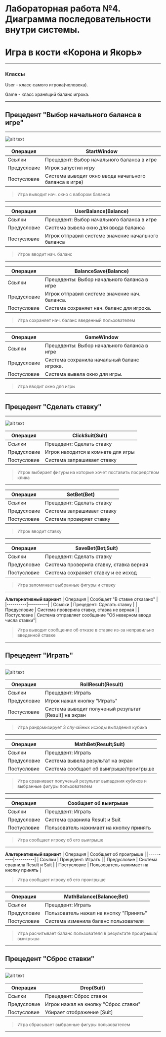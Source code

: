 # Лабораторная работа №4. Диаграмма последовательности внутри системы.
# Игра в кости «Корона и Якорь»
***
### Классы
User - класс самого игрока(человека).

Game - класс хранящий баланс игрока.

---
## Прецедент "Выбор начального баланса в игре"
---
![alt text](<./4img/4.one.png>)

| Операция | StartWindow |
|----------|----------|
| Ссылки    | Прецедент: Выбор начального баланса в игре   |
| Предусловие    | Игрок запустил игру  |
| Постусловие    | Система выводит окно ввода начального баланса в игре)   |
> Игрa выводит нач. окно с вабором баланса
---
| Операция | UserBalance(Balance) |
|----------|----------|
| Ссылки    | Прецедент: Выбор начального баланса в игре   |
| Предусловие    | Система вывела окно для ввода баланса  |
| Постусловие    | Игрок отправил системе значение начального баланса|
> Игрок вводит нач. баланс
---
| Операция | BalanceSave(Balance) |
|---|---|
| Ссылки | Прецеденты: Выбор начального баланса в игре |
| Предусловие | Игрок отправил системе значение нач. баланса. |
| Постусловие | Система сохраняет нач. баланс для игрока. |
> Игра сохраняет нач. баланс введенный пользователем
---
| Операция | GameWindow |
|---|---|
| Ссылки | Прецеденты: Выбор начального баланса в игре |
| Предусловие | Система сохранила начальный баланс игрока. |
| Постусловие | Система вывела окно для игры. |
> Игра вводит окно для игры
---
## Прецедент "Сделать ставку"
---
![alt text](<./4img/4.2.png>)

| Операция | ClickSuit(Suit)|
|----------|----------|
| Ссылки    | Прецедент: Сделать ставку   |
| Предусловие    | Игрок находится в комнате для игры |
| Постусловие    | Система запрашивает ставку |
> Игрок выбирает фигуры на которые хочет поставить посредством клика
---

| Операция | SetBet(Bet) |
|----------|----------|
| Ссылки    | Прецедент: Сделать ставку   |
| Предусловие    | Система запрашивает ставку |
| Постусловие    | Система проверяет ставку |
> Игрок вводит ставку
---
| Операция | SaveBet(Bet;Suit) |
|----------|----------|
| Ссылки    | Прецедент: Сделать ставку   |
| Предусловие    | Система проверила ставку, ставка верная |
| Постусловие    | Система сохраняет ставку и ее исход |
> Игра запоминает выбранные фигуры и ставку
---

**Альтернативный вариант**
| Операция | Сообщает "В ставке отказано" |
|----------|----------|
| Ссылки    | Прецедент: Сделать ставку   |
| Предусловие    | Система проверила ставку, ставка не верная  |
| Постусловие    | Система отправляет сообщение "Об неверном вводе числа ставки"|
> Игра выводит сообщение об отказе в ставке из-за неправильно введенной ставке
---


## Прецедент "Играть"
---
![alt text](<./4img/4.three.png>)

| Операция | RollResult(Result)|
|----------|----------|
| Ссылки    | Прецедент: Играть   |
| Предусловие    | Игрок нажал кнопку "Играть" |
| Постусловие    | Система выводит полученый результат [Result] на экран |
> Игра рандомизирует 3 случайных исходы выпадения кубика
---

| Операция | MathBet(Result;Suit) |
|----------|----------|
| Ссылки    | Прецедент: Играть   |
| Предусловие    | Система вывела результат на экран |
| Постусловие    | Система сообщает об выигрыше/проигрыше |
> Игра сравнивает полученый результат выпадения кубиков и выбранные фигуры пользователем
---
| Операция | Сообщает об выигрыше |
|----------|----------|
| Ссылки    | Прецедент: Играть   |
| Предусловие    | Система сравнила Result и Suit  |
| Постусловие    | Пользователь нажимает на кнопку принять |
> Игра сообщает игроку об его выигрыше
---
**Альтернативный вариант**
| Операция | Сообщает об проигрыше |
|----------|----------|
| Ссылки    | Прецедент: Играть   |
| Предусловие    | Система сравнила Result и Suit  |
| Постусловие    | Пользователь нажимает на кнопку принять |
> Игра сообщает игроку об его проигрыше
---

| Операция | MathBalance(Balance;Bet) |
|----------|----------|
| Ссылки    | Прецедент: Играть   |
| Предусловие    | Пользователь нажал на кнопку "Принять" |
| Постусловие    | Система изменила баланс пользователя |
> Игра расчитывает баланс пользователя в результате проигрыша/выигрыша
---

## Прецедент "Сброс ставки"
---
![alt text](<./4img/4.4.png>)

| Операция | Drop(Suit) |
|----------|----------|
| Ссылки    | Прецедент: Сброс ставки   |
| Предусловие    | Игрок нажал на кнопку "Сброс ставки" |
| Постусловие    | Убирает отображение [Suit] |
> Игра сбрасывает выбранные фигуры пользователем
---
